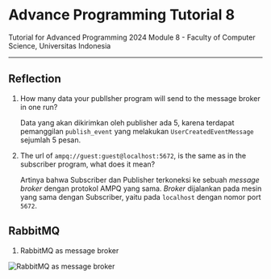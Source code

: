 # Advance Programming Tutorial 8
Tutorial for Advanced Programming 2024 Module 8 - Faculty of Computer Science, Universitas Indonesia

---

## Reflection

1. How many data your publlsher program will send to the message broker in one run?

    Data yang akan dikirimkan oleh publisher ada 5, karena terdapat pemanggilan `publish_event` yang melakukan `UserCreatedEventMessage` sejumlah 5 pesan.

2. The url of `ampq://guest:guest@localhost:5672`, is the same as in the subscriber program, what does it mean?

    Artinya bahwa Subscriber dan Publisher terkoneksi ke sebuah _message broker_ dengan protokol AMPQ yang sama. _Broker_ dijalankan pada mesin yang sama dengan Subscriber, yaitu pada `localhost` dengan nomor port `5672`.

## RabbitMQ

1. RabbitMQ as message broker

![RabbitMQ as message broker](/publisher/image/RabbitMQ-1.png)
